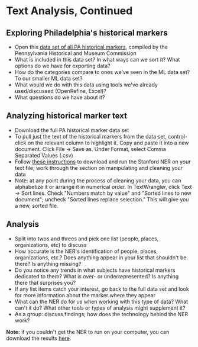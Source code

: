 # Text Analysis, Continued

## Exploring Philadelphia's historical markers

+ Open this [data set of all PA historical markers](http://www.phmc.state.pa.us/apps/historical-markers.html), compiled by the Pennsylvania Historical and Museum Commission
+ What is included in this data set? In what ways can we sort it? What options do we have for exporting data?
+ How do the categories compare to ones we've seen in the ML data set? To our smaller ML data set?
+ What would we do with this data using tools we've already used/discussed (OpenRefine, Excel)?
+ What questions do we have about it?

## Analyzing historical marker text

+ Download the full PA historical marker data set
+ To pull just the text of the historical markers from the data set, control-click on the relevant column to highlight it. Copy and paste it into a new document. Click File -> Save as. Under Format, select Comma Separated Values (.csv)
+ Follow [these instructions](https://github.com/ydshiroma/rise-2015/blob/master/Assignments/Rise_assignment_1.md#using-the-stanford-ner-on-robinson-crusoe) to download and run the Stanford NER on your text file; work through the section on manipulating and cleaning your data
+ Note: at any point during the process of cleaning your data, you can alphabetize it or arrange it in numerical order. In TextWrangler, click Text -> Sort lines. Check "Numbers match by value" and "Sorted lines to new document"; uncheck "Sorted lines replace selection." This will give you a new, sorted file.

## Analysis
+ Split into twos and threes and pick one list (people, places, organizations, etc) to discuss
+ How accurate is the NER's identification of people, places, organizations, etc.? Does anything appear in your list that shouldn't be there? Is anything missing?
+ Do you notice any trends in what subjects have historical markers dedicated to them? What is over- or underrepresented? Is anything there that surprises you?
+ If any list items catch your interest, go back to the full data set and look for more information about the marker where they appear
+ What can the NER do for us when working with this type of data? What can't it do? What other tools or types of analysis might supplement it?
+ As a group: discuss findings; how does the technology behind the NER work?

**Note:** if you couldn't get the NER to run on your computer, you can download the  results [here](https://github.com/dsfellows/dsfellows/blob/master/PA_historical_markers_NER.txt).
